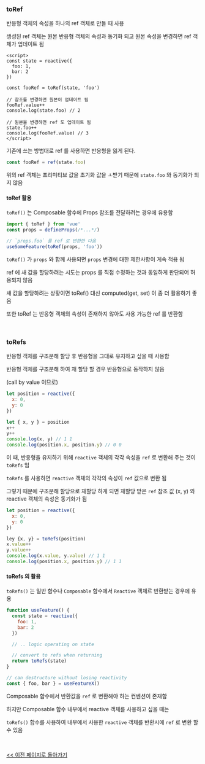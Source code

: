 ### toRef

반응형 객체의 속성을 하나의 ref 객체로 만들 때 사용

생성된 ref 객체는 원본 반응형 객체의 속성과 동기화 되고 원본 속성을 변경하면 ref 객체가 업데이트 됨

```vue
<script>
const state = reactive({
  foo: 1,
  bar: 2
})

const fooRef = toRef(state, 'foo')

// 참조를 변경하면 원본이 업데이트 됨
fooRef.value++
console.log(state.foo) // 2

// 원본을 변경하면 ref 도 업데이트 됨
state.foo++
console.log(fooRef.value) // 3
</script>
```

기존에 쓰는 방법대로 ref 를 사용하면 반응형을 잃게 된다.

```javascript
const fooRef = ref(state.foo)
```

위의 ref 객체는 프리미티브 값을 초기화 값을 ㅗ받기 때문에 `state.foo` 와 동기화가 되지 않음

#### toRef 활용

`toRef()` 는 Composable 함수에 Props 참조를 전달하려는 경우에 유용함

```javascript
import { toRef } from 'vue'
const props = defineProps(/*...*/)

// `props.foo` 를 ref 로 변환한 다음
useSomeFeature(toRef(props, 'foo'))
```

`toRef()` 가 `props` 와 함께 사용되면 `props` 변경에 대한 제한사항이 게속 적용 됨

ref 에 새 값을 할당하려는 시도는 props 를 직접 수정하는 것과 동일하게 판단되어 허용되지 않음

새 값을 할당하려는 상황이면 toRef() 대신 computed(get, set) 이 좀 더 활용하기 좋음

또한 toRef 는 반응형 객체의 속성이 존재하지 않아도 사용 가능한 ref 를 반환함

<br/>

### toRefs

반응형 객체를 구조분해 할당 후 반응형을 그대로 유지하고 싶을 때 사용함

반응형 객체를 구조분해 하여 재 할당 할 경우 반응형으로 동작하지 않음

(call by value 이므로)

```javascript
let position = reactive({
  x: 0,
  y: 0
})

let { x, y } = position
x++
y++
console.log(x, y) // 1 1
console.log(position.x, position.y) // 0 0
```

이 때, 반응형을 유지하기 위해 `reactive` 객체의 각각 속성을 `ref` 로 변환해 주는 것이 `toRefs` 임

`toRefs` 를 사용하면 `reactive` 객체의 각각의 속성이 `ref` 값으로 변환 됨

그렇기 때문에 구조분해 할당으로 재할당 하게 되면 재할당 받은 `ref` 참조 값 (x, y) 와 reactive 객체의 속성은 동기화가 됨

```javascript
let position = reactive({
  x: 0,
  y: 0
})

ley {x, y} = toRefs(position)
x.value++
y.value++
console.log(x.value, y.value) // 1 1
console.log(position.x, position.y) // 1 1
```

#### toRefs 의 활용

`toRefs()` 는 일반 함수나 `Composable` 함수에서 `Reactive` 객체르 반환받는 경우에 유용

```javascript
function useFeature() {
  const state = reactive({
    foo: 1,
    bar: 2
  })

  // .. logic operating on state

  // convert to refs when returning
  return toRefs(state)
}

// can destructure without losing reactivity
const { foo, bar } = useFeatureX()
```

Composable 함수에서 반환값을 `ref` 로 변환해야 하는 컨벤션이 존재함

하지만 Composable 함수 내부에서 reactive 객체를 사용하고 싶을 때는

`toRefs()` 함수를 사용하여 내부에서 사용한 `reactive` 객체를 반환시에 `ref` 로 변환 할 수 있음

<br/>

[<< 이전 페이지로 돌아가기](../../README.md)
